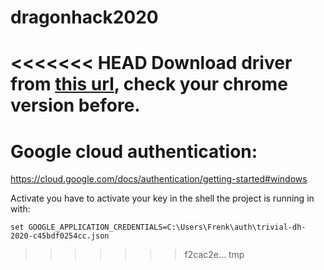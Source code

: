 # dragonhack2020

<<<<<<< HEAD
Download driver from [this url](https://chromedriver.chromium.org/),
check your chrome version before.
=======


# Google cloud authentication:
https://cloud.google.com/docs/authentication/getting-started#windows

Activate you have to activate your key in the shell the project is running in with:
```
set GOOGLE_APPLICATION_CREDENTIALS=C:\Users\Frenk\auth\trivial-dh-2020-c45bdf0254cc.json
```
>>>>>>> f2cac2e... tmp
